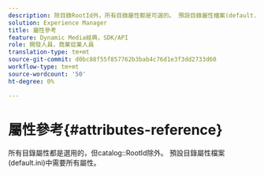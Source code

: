 ```yaml
---
description: 除目錄RootId外，所有目錄屬性都是可選的。 預設目錄屬性檔案(default.ini)中需要所有屬性。
solution: Experience Manager
title: 屬性參考
feature: Dynamic Media經典，SDK/API
role: 開發人員，商業從業人員
translation-type: tm+mt
source-git-commit: d0bc88f55f857762b3bab4c76d1e3f3dd2733d60
workflow-type: tm+mt
source-wordcount: '50'
ht-degree: 0%

---
```



# 屬性參考{#attributes-reference}

所有目錄屬性都是選用的，但catalog::RootId除外。 預設目錄屬性檔案(default.ini)中需要所有屬性。

